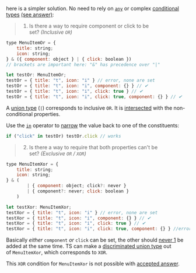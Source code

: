 here is a simpler solution. No need to rely on [`any`](https://www.typescriptlang.org/docs/handbook/2/everyday-types.html#any) or complex [conditional types](https://www.typescriptlang.org/docs/handbook/2/conditional-types.html) [(see answer)](https://stackoverflow.com/a/49725198/5669456):

> 1. Is there a way to require component or click to be set? _(Inclusive `OR`)_

```javascript
type MenuItemOr = {
    title: string;
    icon: string;
} & ({ component: object } | { click: boolean }) 
// brackets are important here: "&" has precedence over "|"

let testOr: MenuItemOr;
testOr = { title: "t", icon: "i" } // error, none are set
testOr = { title: "t", icon: "i", component: {} } // ✔
testOr = { title: "t", icon: "i", click: true } // ✔
testOr = { title: "t", icon: "i", click: true, component: {} } // ✔
```

A [union type](https://www.typescriptlang.org/docs/handbook/2/everyday-types.html#union-types) (`|`) corresponds to inclusive `OR`. It is [intersected](https://www.typescriptlang.org/docs/handbook/2/objects.html#intersection-types) with the non-conditional properties.

Use the [`in`](https://www.typescriptlang.org/docs/handbook/2/narrowing.html#the-in-operator-narrowing) operator to [narrow](https://www.typescriptlang.org/docs/handbook/2/narrowing.html) the value back to one of the constituents:

```javascript
if ("click" in testOr) testOr.click // works 
```

> 2. Is there a way to require that both properties can't be set? _(Exclusive `OR` / `XOR`)_

```javascript
type MenuItemXor = {
    title: string;
    icon: string;
} & (
        | { component: object; click?: never }
        | { component?: never; click: boolean }
    )

let testXor: MenuItemXor;
testXor = { title: "t", icon: "i" } // error, none are set
testXor = { title: "t", icon: "i", component: {} } // ✔
testXor = { title: "t", icon: "i", click: true } // ✔
testXor = { title: "t", icon: "i", click: true, component: {} } //error,both set
```

Basically _either_ `component` _or_ `click` can be set, the other should [never 1](https://www.typescriptlang.org/docs/handbook/basic-types.html#never) be added at the same time. TS can make a [discriminated union type](https://www.typescriptlang.org/docs/handbook/advanced-types.html#discriminated-unions) out of `MenuItemXor`, which corresponds to `XOR`.

This `XOR` condition for `MenuItemXor` is not possible with [accepted answer](https://stackoverflow.com/a/40510700/5669456).